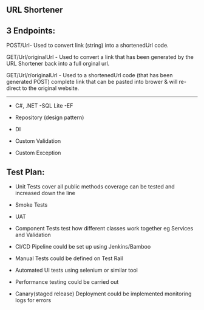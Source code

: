 URL Shortener
---

3 Endpoints:
--
POST/Url- Used to convert link (string) into a shortenedUrl code.

GET/Url/originalUrl - Used to convert a link that has been generated by the URL Shortener back into a full orginal url.

GET/Url/r/originalUrl - Used to a shortenedUrl code (that has been generated POST) complete link that can be pasted into brower & will re-direct to the original website.


---

- C#, .NET
-SQL Lite
-EF

- Repository (design pattern)
- DI
- Custom Validation
- Custom Exception


Test Plan: 
---

- Unit Tests 
cover all public methods
coverage can be tested and increased down the line

- Smoke Tests 

- UAT 

- Component Tests 
test how different classes work together eg Services and Validation

- CI/CD Pipeline could be set up using Jenkins/Bamboo 

- Manual Tests could be defined on Test Rail

- Automated UI tests using selenium or similar tool

- Performance testing could be carried out 

- Canary(staged release) Deployment could be implemented monitoring logs for errors
